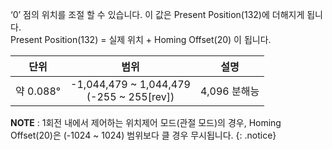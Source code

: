 ‘0’ 점의 위치를 조절 할 수 있습니다. 이 값은 Present Position(132)에 더해지게 됩니다.  
Present Position(132) = 실제 위치 + Homing Offset(20) 이 됩니다.

|단위|범위|설명|
| :---: | :---: | :---: |
|약 0.088&deg;|-1,044,479 ~ 1,044,479<br />(-255 ~ 255[rev])|4,096 분해능|

**NOTE** : 1회전 내에서 제어하는 위치제어 모드(관절 모드)의 경우, Homing Offset(20)은 (-1024 ~ 1024) 범위보다 클 경우 무시됩니다.
{: .notice}
